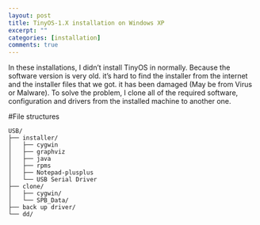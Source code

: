 ```yaml
---
layout: post
title: TinyOS-1.X installation on Windows XP
excerpt: ""
categories: [installation]
comments: true
---
```


In these installations, I didn’t install TinyOS in normally. Because the software version is very old. it’s hard to find the installer from the internet and the installer files that we got. it has been damaged (May be from Virus or Malware). To solve the problem, I clone all of the required software, configuration and drivers from the installed machine to another one.

#File structures

```
USB/
├── installer/
│   ├── cygwin
│   ├── graphviz
│   ├── java
│   ├── rpms
│   ├── Notepad-plusplus
│   └── USB Serial Driver
├── clone/
│   ├── cygwin/
│   └── SPB_Data/
├── back up driver/
└── dd/
```